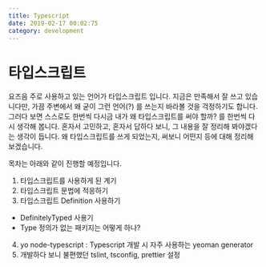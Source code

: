 ```yaml
---
title: Typescript
date: 2019-02-17 00:02:75
category: development
---
```


#  타입스크립트

요즈음 주로 사용하고 있는 언어가 타입스크립트 입니다. 지금은 만족해서 잘 쓰고 있습니다만, 가끔 주변에서 왜 굳이 그런 언어(?) 를 쓰는지 바라볼 것을 걱정하기도 합니다. 그러다 보면 스스로도 한번씩 다시금 내가 왜 타입스크립트를 써야 할까? 를 한번씩 다시 생각해 봅니다.
혼자서 고민하고, 혼자서 답하다 보니, 그 내용을 잘 정리해 봐야겠다는 생각이 듭니다.
왜 타입스크립트를 쓰게 되었는지, 써보니 어떤지 등에 대해 정리해 보겠습니다. 

목차는 아래와 같이 진행할 예정입니다.

1. 타입스크립트를 사용하게 된 계기
2. 타입스크립트 문법에 적응하기
3. 타입스크립트 Definition 사용하기
  - DefinitelyTyped 사용기
  - Type 정의가 없는 패키지는 어떻게 하나?
4. yo node-typescript : Typescript 개발 시 자주 사용하는 yeoman generator
5. 개발하다 보니 불편했던 tslint, tsconfig, prettier 설정 
